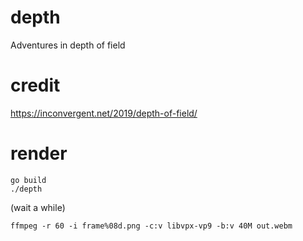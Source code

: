 # depth
Adventures in depth of field

# credit
https://inconvergent.net/2019/depth-of-field/

# render

    go build
    ./depth

(wait a while)

    ffmpeg -r 60 -i frame%08d.png -c:v libvpx-vp9 -b:v 40M out.webm
